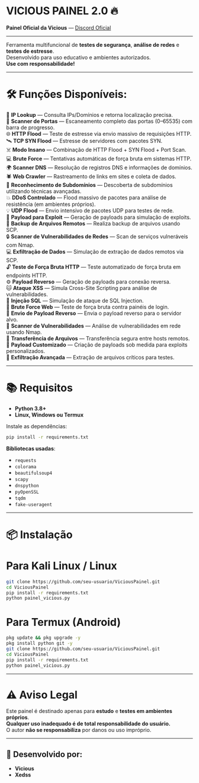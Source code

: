 # VICIOUS PAINEL 2.0 🔥

**Painel Oficial da Vicious** — [Discord Oficial](https://discord.gg/7jgYqTaNyV)

---

Ferramenta multifuncional de **testes de segurança**, **análise de redes** e **testes de estresse**.  
Desenvolvido para uso educativo e ambientes autorizados.  
**Use com responsabilidade!**

---

# 🛠️ Funções Disponíveis:

🔎 **IP Lookup** — Consulta IPs/Domínios e retorna localização precisa.  
🚪 **Scanner de Portas** — Escaneamento completo das portas (0–65535) com barra de progresso.  
🌐 **HTTP Flood** — Teste de estresse via envio massivo de requisições HTTP.  
🛰️ **TCP SYN Flood** — Estresse de servidores com pacotes SYN.  
☠️ **Modo Insano** — Combinação de HTTP Flood + SYN Flood + Port Scan.  
💻 **Brute Force** — Tentativas automáticas de força bruta em sistemas HTTP.  
🌍 **Scanner DNS** — Resolução de registros DNS e informações de domínios.  
🕷️ **Web Crawler** — Rastreamento de links em sites e coleta de dados.  
🔑 **Reconhecimento de Subdomínios** — Descoberta de subdomínios utilizando técnicas avançadas.  
💥 **DDoS Controlado** — Flood massivo de pacotes para análise de resistência (em ambientes próprios).  
💡 **UDP Flood** — Envio intensivo de pacotes UDP para testes de rede.  
🎯 **Payload para Exploit** — Geração de payloads para simulação de exploits.  
💾 **Backup de Arquivos Remotos** — Realiza backup de arquivos usando SCP.  
🔒 **Scanner de Vulnerabilidades de Redes** — Scan de serviços vulneráveis com Nmap.  
💻 **Exfiltração de Dados** — Simulação de extração de dados remotos via SCP.  
🔓 **Teste de Força Bruta HTTP** — Teste automatizado de força bruta em endpoints HTTP.  
⚙️ **Payload Reverso** — Geração de payloads para conexão reversa.  
🐱 **Ataque XSS** — Simula Cross-Site Scripting para análise de vulnerabilidades.  
🐍 **Injeção SQL** — Simulação de ataque de SQL Injection.  
🔨 **Brute Force Web** — Teste de força bruta contra painéis de login.  
🦠 **Envio de Payload Reverso** — Envia o payload reverso para o servidor alvo.  
🔎 **Scanner de Vulnerabilidades** — Análise de vulnerabilidades em rede usando Nmap.  
📡 **Transferência de Arquivos** — Transferência segura entre hosts remotos.  
🔑 **Payload Customizado** — Criação de payloads sob medida para exploits personalizados.  
📂 **Exfiltração Avançada** — Extração de arquivos críticos para testes.

---

# 📚 Requisitos

- **Python 3.8+**  
- **Linux, Windows ou Termux**

Instale as dependências:

```bash
pip install -r requirements.txt
```

**Bibliotecas usadas**:

- `requests`
- `colorama`
- `beautifulsoup4`
- `scapy`
- `dnspython`
- `pyOpenSSL`
- `tqdm`
- `fake-useragent`

---

# 📦 Instalação

# Para Kali Linux / Linux

```bash
git clone https://github.com/seu-usuario/ViciousPainel.git
cd ViciousPainel
pip install -r requirements.txt
python painel_vicious.py
```

# Para Termux (Android)

```bash
pkg update && pkg upgrade -y
pkg install python git -y
git clone https://github.com/seu-usuario/ViciousPainel.git
cd ViciousPainel
pip install -r requirements.txt
python painel_vicious.py
```

---

# ⚠️ Aviso Legal

Este painel é destinado apenas para **estudo** e **testes em ambientes próprios**.  
**Qualquer uso inadequado é de total responsabilidade do usuário.**  
O autor **não se responsabiliza** por danos ou uso impróprio.

---

## 👥 Desenvolvido por:

- **Vicious**  
- **Xedss**
